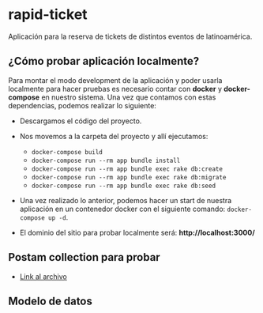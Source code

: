 # rapid-ticket

Aplicación para la reserva de tickets de distintos eventos de latinoamérica.

## ¿Cómo probar aplicación localmente?

Para montar el modo development de la aplicación y poder usarla localmente para hacer pruebas es necesario contar con **docker** y **docker-compose** en nuestro sistema. Una vez que contamos con estas dependencias, podemos realizar lo siguiente:

- Descargamos el código del proyecto.

- Nos movemos a la carpeta del proyecto y allí ejecutamos:

  - `docker-compose build`
  - `docker-compose run --rm app bundle install`
  - `docker-compose run --rm app bundle exec rake db:create`
  - `docker-compose run --rm app bundle exec rake db:migrate`
  - `docker-compose run --rm app bundle exec rake db:seed`
- Una vez realizado lo anterior, podemos hacer un start de nuestra aplicación en un contenedor docker con el siguiente comando: `docker-compose up -d`.
- El dominio del sitio para probar localmente será: **http://localhost:3000/**

## Postam collection para probar

- [Link al archivo](https://github.com/AgustinYurescia/rapid-ticket/blob/master/Rapid%20Ticket.postman_collection.json)

## Modelo de datos


